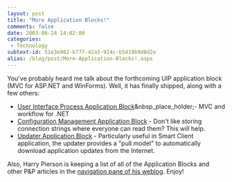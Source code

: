 ```yaml
---
layout: post
title: "More Application Blocks!"
comments: false
date: 2003-06-24 14:02:00
categories:
 - Technology
subtext-id: 51e3e962-b777-42a5-924c-b5419b9d8d2e
alias: /blog/post/More-Application-Blocks!.aspx
---
```



You've probably heard me talk about the forthcoming UIP application block (MVC for ASP.NET and WinForms). Well, it has finally shipped, along with a few others:

  * [User Interface Process Application Block](http://www.microsoft.com/downloads/details.aspx?familyid=f4a967a0-f36b-4ebe-8d33-f57784bdfb0f&displaylang=en)&nbsp_place_holder;- MVC and workflow for .NET
  * [Configuration Management Application Block](http://www.microsoft.com/downloads/details.aspx?familyid=85cb1c53-8ca7-4a92-85e3-e4795bd27feb&displaylang=en) - Don't like storing connection strings where everyone can read them? This will help.
  * [Updater Application Block](http://www.microsoft.com/downloads/details.aspx?familyid=c6c17f3a-d957-4b17-9b97-296fb4927c30&displaylang=en) - Particularly useful in Smart Client application, the updater provides a "pull model" to automatically download application updates from the Internet.

Also, Harry Pierson is keeping a list of all of the Application Blocks and other P&P articles in the [navigation pane of his weblog](http://www.devhawk.net/). Enjoy!
